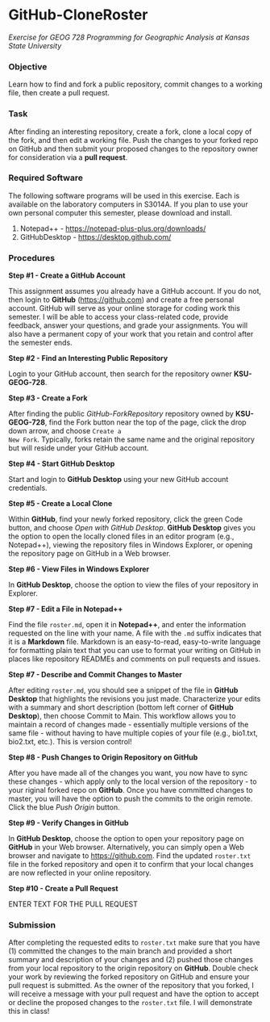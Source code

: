 # GitHub-CloneRoster
*Exercise for GEOG 728 Programming for Geographic Analysis at Kansas State University*

### Objective

Learn how to find and fork a public repository, commit changes to a working file, then create a pull request.

### Task

After finding an interesting repository, create a fork, clone a local copy of the fork, and then edit a working file.  Push the changes to your forked repo on GitHub and then submit your proposed changes to the repository owner for consideration via a **pull request**.

### Required Software

The following software programs will be used in this exercise.  Each is available on the laboratory computers in S3014A.  If you plan to use your own personal computer this semester, please download and install.
1.  Notepad++ - https://notepad-plus-plus.org/downloads/
2.  GitHubDesktop - https://desktop.github.com/

### Procedures

**Step #1 - Create a GitHub Account**

This assignment assumes you already have a GitHub account.  If you do not, then login to **GitHub** (https://github.com) and create a free personal account.  GitHub will serve as your online storage for coding work this semester.  I will be able to access your class-related code, provide feedback, answer your questions, and grade your assignments.  You will also have a permanent copy of your work that you retain and control after the semester ends.

**Step #2 - Find an Interesting Public Repository**

Login to your GitHub account, then search for the repository owner **KSU-GEOG-728**.  

**Step #3 - Create a Fork**

After finding the public *GitHub-ForkRepository* repository owned by **KSU-GEOG-728**, find the Fork button near the top of the page, click the drop down arrow, and choose <code>Create a New Fork</code>.  Typically, forks retain the same name and the original repository but will reside under your GitHub account.

**Step #4 - Start GitHub Desktop**

Start and login to **GitHub Desktop** using your new GitHub account credentials.

**Step #5 - Create a Local Clone**

Within **GitHub**, find your newly forked repository, click the green Code button, and choose *Open with GitHub Desktop*.  **GitHub Desktop** gives you the option to open the locally cloned files in an editor program (e.g., Notepad++), viewing the repository files in Windows Explorer, or opening the repository page on GitHub in a Web browser.

**Step #6 - View Files in Windows Explorer**

In **GitHub Desktop**, choose the option to view the files of your repository in Explorer.

**Step #7 - Edit a File in Notepad++**

Find the file <code>roster.md</code>, open it in **Notepad++**, and enter the information requested on the line with your name. A file with the <code>.md</code> suffix indicates that it is a **Markdown** file. Markdown is an easy-to-read, easy-to-write language for formatting plain text that you can use to format your writing on GitHub in places like repository READMEs and comments on pull requests and issues.

**Step #7 - Describe and Commit Changes to Master**

After editing <code>roster.md</code>, you should see a snippet of the file in **GitHub Desktop** that highlights the revisions you just made.  Characterize your edits with a summary and short description (bottom left corner of **GitHub Desktop**), then choose Commit to Main.  This workflow allows you to maintain a record of changes made - essentially multiple versions of the same file - without having to have multiple copies of your file (e.g., bio1.txt, bio2.txt, etc.).  This is version control!

**Step #8 - Push Changes to Origin Repository on GitHub**

After you have made all of the changes you want, you now have to sync these changes - which apply only to the local version of the repository - to your riginal forked repo on **GitHub**. Once you have committed changes to master, you will have the option to push the commits to the origin remote.  Click the blue *Push Origin* button.

**Step #9 - Verify Changes in GitHub**

In **GitHub Desktop**, choose the option to open your repository page on **GitHub** in your Web browser.  Alternatively, you can simply open a Web browser and navigate to https://github.com.  Find the updated <code>roster.txt</code> file in the forked repository and open it to confirm that your local changes are now reflected in your online repository.

**Step #10 - Create a Pull Request**

ENTER TEXT FOR THE PULL REQUEST

### Submission

After completing the requested edits to <code>roster.txt</code> make sure that you have (1) committed the changes to the main branch and provided a short summary and description of your changes and (2) pushed those changes from your local repository to the origin repository on **GitHub**.  Double check your work by reviewing the forked repository on GitHub and ensure your pull request is submitted.  As the owner of the repository that you forked, I will receive a message with your pull request and have the option to accept or decline the proposed changes to the <code>roster.txt</code> file.  I will demonstrate this in class!

